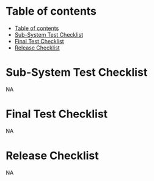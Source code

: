 
# Table of contents
<!-- TOC START min:1 max:3 link:true asterisk:false update:true -->
- [Table of contents](#table-of-contents)
- [Sub-System Test Checklist](#sub-system-test-checklist)
- [Final Test Checklist](#final-test-checklist)
- [Release Checklist](#release-checklist)
<!-- TOC END -->

# Sub-System Test Checklist
NA


# Final Test Checklist
NA


# Release Checklist
NA
